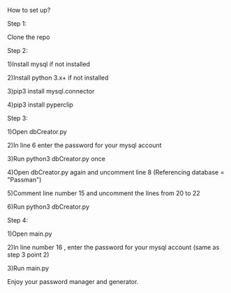How to set up?


Step 1:

Clone the repo


Step 2:

1)Install mysql if not installed

2)Install python 3.x+ if not installed

3)pip3 install mysql.connector

4)pip3 install pyperclip


Step 3:

1)Open dbCreator.py

2)In line 6 enter the password for your mysql account

3)Run python3 dbCreator.py once

4)Open dbCreator.py again and uncomment line 8 (Referencing database = "Passman")

5)Comment line number 15 and uncomment the lines from 20 to 22

6)Run python3 dbCreator.py


Step 4:

1)Open main.py

2)In line number 16 , enter the password for your mysql account (same as step 3 point 2)

3)Run main.py

Enjoy your password manager and generator.

